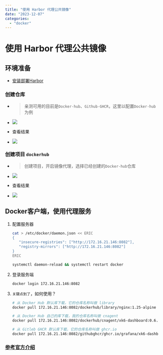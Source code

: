 ```yaml
---
title: "使用 Harbor 代理公共镜像"
date: "2023-12-07"
categories: 
  - "docker"
---
```


# 使用 Harbor 代理公共镜像

## 环境准备

- [安装部署Harbor](http://www.dev-share.top/2019/06/06/docker-compose-%e5%ae%89%e8%a3%85-goharbor/)

### 创建仓库

- > 亲测可用的目前是`Docker-hub`、`Github-GHCR`，这里以配置`Docker-hub`为例
    
- [![](http://qiniu.dev-share.top/image/harbor-proxy-01.png)](http://qiniu.dev-share.top/image/harbor-proxy-01.png)
    
- 查看结果
- [![](http://qiniu.dev-share.top/image/harbor-proxy-02.png)](http://qiniu.dev-share.top/image/harbor-proxy-02.png)

### 创建项目 `dockerhub`

- > 创建项目，开启镜像代理，选择已经创建的`Docker-hub`仓库
    
- [![](http://qiniu.dev-share.top/image/harbor-proxy-03.png)](http://qiniu.dev-share.top/image/harbor-proxy-03.png)
    
- 查看结果
- [![](http://qiniu.dev-share.top/image/harbor-proxy-04.png)](http://qiniu.dev-share.top/image/harbor-proxy-04.png)

## Docker客户端，使用代理服务

1. 配置服务器
    
    ```bash
    cat > /etc/docker/daemon.json << ERIC
    {
       "insecure-registries": ["http://172.16.21.146:8082"],
       "registry-mirrors": ["http://172.16.21.146:8082"]
    }
    ERIC
    
    systemctl daemon-reload && systemctl restart docker
    
    ```
    
2. 登录服务端
    
    ```bash
    docker login 172.16.21.146:8082
    ```
    
3. `关键点到了`，如何使用？
    
    ```bash
    # 从 Docker Hub 默认库下载，它的仓库名称叫做 library
    docker pull 172.16.21.146:8082/dockerhub/library/nginx:1.25-alpine
    
    # 从 Docker Hub 自己的库下载，我的仓库名称叫做 cnagent
    docker pull 172.16.21.146:8082/dockerhub/cnagent/xk6-dashboard:0.6.1
    
    # 从 Gitleb GHCR 默认库下载，它的仓库名称叫做 ghcr.io
    docker pull 172.16.21.146:8082/githubghcr/ghcr.io/grafana/xk6-dashboard:0.6.1
    ```
    

### [参考官方介绍](https://goharbor.io/docs/2.4.0/administration/configure-proxy-cache/ "参考官方介绍")
